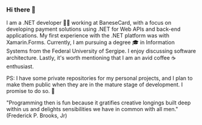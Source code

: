 ### Hi there 👋 

I am a .NET developer 👨‍💻  working at BaneseCard, with a focus on developing payment solutions using .NET for Web APIs and back-end applications. My first experience with the .NET platform was with Xamarin.Forms. Currently, I am pursuing a degree 🎓  in Information Systems from the Federal University of Sergipe. I enjoy discussing software architecture. Lastly, it's worth mentioning that I am an avid coffee ☕ enthusiast.


PS: I have some private repositories for my personal projects, and I plan to make them public when they are in the mature stage of development. I promise to do so. 🫡 

"Programming then is fun because it gratifies creative longings built deep within us and delights sensibilities we have in common with all men." 
(Frederick P. Brooks, Jr)
